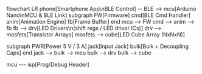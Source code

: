 flowchart LR
  phone[Smartphone App\nBLE Control] -- BLE --> mcu[Arduino Nano\nMCU & BLE Link]
  subgraph FW[Firmware]
    cmd[BLE Cmd Handler]
    anim[Animation Engine]
    fb[Frame Buffer]
  end
  mcu --> FW
  cmd --> anim --> fb
  fb --> drv[LED Drivers\n(shift regs / LED driver ICs)]
  drv --> mosfets[Transistor Arrays]
  mosfets --> cube[LED Cube Array (NxNxN)]

  subgraph PWR[Power 5 V / 3 A]
    jack[Input Jack]
    bulk[Bulk + Decoupling Caps]
  end
  jack --> bulk --> mcu
  bulk --> drv
  bulk --> cube

  mcu --- isp[Prog/Debug Header]
